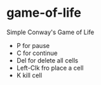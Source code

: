 # game-of-life
Simple Conway's Game of Life 


- P for pause
- C for continue
- Del for delete all cells
- Left-Clk fro place a cell
- K kill cell
